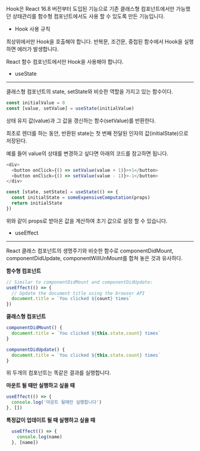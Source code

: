 Hook은 React 16.8 버전부터 도입된 기능으로 기존 클래스형 컴포넌트에서만 가능했던 상태관리를 함수형 컴포넌트에서도 사용 할 수 있도록 만든 기능입니다.

* Hook 사용 규칙

최상위에서만 Hook을 호출해야 합니다. 반복문, 조건문, 중첩된 함수에서 Hook을 실행하면 에러가 발생합니다.

 React 함수 컴포넌트에서만 Hook을 사용해야 합니다.

* useState

---------------

클래스형 컴포넌트의 state, setState와 비슷한 역할을 가지고 있는 함수이다.

```javascript
const initialValue = 0
const [value, setValue] = useState(initialValue)
```

상태 유지 값(value)과 그 값을 갱신하는 함수(setValue)를 반환한다.

 최초로 렌더를 하는 동안, 반환된 state는 첫 번째 전달된 인자의 값(initialState)으로 저장된다.

 예를 들어 value의 상태를 변경하고 싶다면 아래의 코드를 참고하면 됩니다.

```javascript
<div>
  <button onClick={() => setValue(value + 1)}>+1</button>
  <button onClick={() => setValue(value - 1)}>-1</button>
</div>
```



```javascript
const [state, setState] = useState(() => {
  const initialState = someExpensiveComputation(props)
  return initialState
})
```

위와 같이 props로 받아온 값을 계산하여 초기 값으로 설정 할 수 있습니다.

* useEffect

---------------

React 클래스 컴포넌트의 생명주기와 비슷한 함수로 componentDidMount, componentDidUpdate, componentWillUnMount를 합쳐 놓은 것과 유사하다. 

**함수형 컴포넌트**

```javascript
// Similar to componentDidMount and componentDidUpdate:
useEffect(() => {
  // Update the document title using the browser API
  document.title = `You clicked ${count} times`
})
```

**클래스형 컴포넌트**

```javascript
componentDidMount() {
  document.title = `You clicked ${this.state.count} times`
}

componentDidUpdate() {
  document.title = `You clicked ${this.state.count} times`
}
```



위 두개의 컴포넌트는 똑같은 결과를 실행합니다.

**마운트 될 때만 실행하고 싶을 때**

```javascript
useEffect(() => {
  console.log('마운트 될때만 실행합니다')
}, [])
```

**특정값이 업데이트 될 때 실행하고 싶을 때**

```javascript
  useEffect(() => {
    console.log(name)
  }, [name])
```


